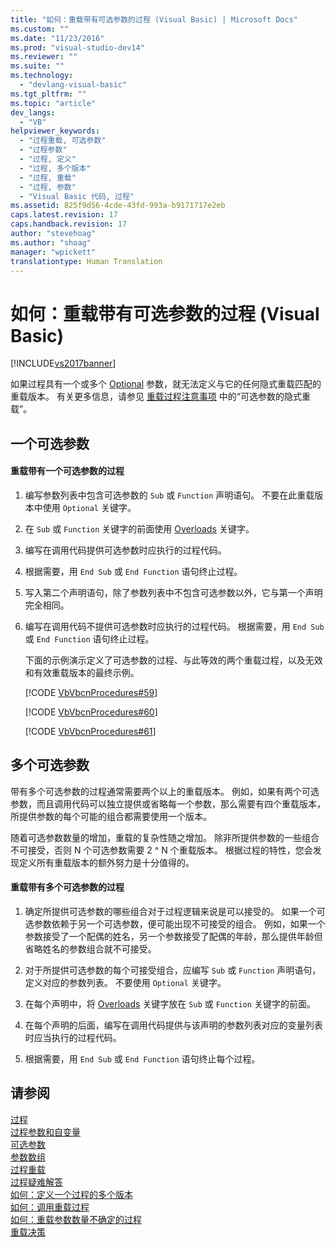 ```yaml
---
title: "如何：重载带有可选参数的过程 (Visual Basic) | Microsoft Docs"
ms.custom: ""
ms.date: "11/23/2016"
ms.prod: "visual-studio-dev14"
ms.reviewer: ""
ms.suite: ""
ms.technology: 
  - "devlang-visual-basic"
ms.tgt_pltfrm: ""
ms.topic: "article"
dev_langs: 
  - "VB"
helpviewer_keywords: 
  - "过程重载, 可选参数"
  - "过程参数"
  - "过程, 定义"
  - "过程, 多个版本"
  - "过程, 重载"
  - "过程, 参数"
  - "Visual Basic 代码, 过程"
ms.assetid: 825f9d56-4cde-43fd-993a-b9171717e2eb
caps.latest.revision: 17
caps.handback.revision: 17
author: "stevehoag"
ms.author: "shoag"
manager: "wpickett"
translationtype: Human Translation
---
```

# 如何：重载带有可选参数的过程 (Visual Basic)
[!INCLUDE[vs2017banner](../../../../csharp/includes/vs2017banner.md)]

如果过程具有一个或多个 [Optional](../../../../visual-basic/language-reference/modifiers/optional.md) 参数，就无法定义与它的任何隐式重载匹配的重载版本。  有关更多信息，请参见 [重载过程注意事项](../../../../visual-basic/programming-guide/language-features/procedures/considerations-in-overloading-procedures.md) 中的“可选参数的隐式重载”。  
  
## 一个可选参数  
  
#### 重载带有一个可选参数的过程  
  
1.  编写参数列表中包含可选参数的 `Sub` 或 `Function` 声明语句。  不要在此重载版本中使用 `Optional` 关键字。  
  
2.  在 `Sub` 或 `Function` 关键字的前面使用 [Overloads](../../../../visual-basic/language-reference/modifiers/overloads.md) 关键字。  
  
3.  编写在调用代码提供可选参数时应执行的过程代码。  
  
4.  根据需要，用 `End Sub` 或 `End Function` 语句终止过程。  
  
5.  写入第二个声明语句，除了参数列表中不包含可选参数以外，它与第一个声明完全相同。  
  
6.  编写在调用代码不提供可选参数时应执行的过程代码。  根据需要，用 `End Sub` 或 `End Function` 语句终止过程。  
  
     下面的示例演示定义了可选参数的过程、与此等效的两个重载过程，以及无效和有效重载版本的最终示例。  
  
     [!CODE [VbVbcnProcedures#59](../CodeSnippet/VS_Snippets_VBCSharp/VbVbcnProcedures#59)]  
  
     [!CODE [VbVbcnProcedures#60](../CodeSnippet/VS_Snippets_VBCSharp/VbVbcnProcedures#60)]  
  
     [!CODE [VbVbcnProcedures#61](../CodeSnippet/VS_Snippets_VBCSharp/VbVbcnProcedures#61)]  
  
## 多个可选参数  
 带有多个可选参数的过程通常需要两个以上的重载版本。  例如，如果有两个可选参数，而且调用代码可以独立提供或省略每一个参数，那么需要有四个重载版本，所提供参数的每个可能的组合都需要使用一个版本。  
  
 随着可选参数数量的增加，重载的复杂性随之增加。  除非所提供参数的一些组合不可接受，否则 N 个可选参数需要 2 ^ N 个重载版本。  根据过程的特性，您会发现定义所有重载版本的额外努力是十分值得的。  
  
#### 重载带有多个可选参数的过程  
  
1.  确定所提供可选参数的哪些组合对于过程逻辑来说是可以接受的。  如果一个可选参数依赖于另一个可选参数，便可能出现不可接受的组合。  例如，如果一个参数接受了一个配偶的姓名，另一个参数接受了配偶的年龄，那么提供年龄但省略姓名的参数组合就不可接受。  
  
2.  对于所提供可选参数的每个可接受组合，应编写 `Sub` 或 `Function` 声明语句，定义对应的参数列表。  不要使用 `Optional` 关键字。  
  
3.  在每个声明中，将 [Overloads](../../../../visual-basic/language-reference/modifiers/overloads.md) 关键字放在 `Sub` 或 `Function` 关键字的前面。  
  
4.  在每个声明的后面，编写在调用代码提供与该声明的参数列表对应的变量列表时应当执行的过程代码。  
  
5.  根据需要，用 `End Sub` 或 `End Function` 语句终止每个过程。  
  
## 请参阅  
 [过程](../../../../visual-basic/programming-guide/language-features/procedures/index.md)   
 [过程参数和自变量](../../../../visual-basic/programming-guide/language-features/procedures/procedure-parameters-and-arguments.md)   
 [可选参数](../../../../visual-basic/programming-guide/language-features/procedures/optional-parameters.md)   
 [参数数组](../../../../visual-basic/programming-guide/language-features/procedures/parameter-arrays.md)   
 [过程重载](../../../../visual-basic/programming-guide/language-features/procedures/procedure-overloading.md)   
 [过程疑难解答](../../../../visual-basic/programming-guide/language-features/procedures/troubleshooting-procedures.md)   
 [如何：定义一个过程的多个版本](../../../../visual-basic/programming-guide/language-features/procedures/how-to-define-multiple-versions-of-a-procedure.md)   
 [如何：调用重载过程](../../../../visual-basic/programming-guide/language-features/procedures/how-to-call-an-overloaded-procedure.md)   
 [如何：重载参数数量不确定的过程](../../../../visual-basic/programming-guide/language-features/procedures/how-to-overload-a-procedure-that-takes-an-indefinite-number-of-parameters.md)   
 [重载决策](../../../../visual-basic/programming-guide/language-features/procedures/overload-resolution.md)